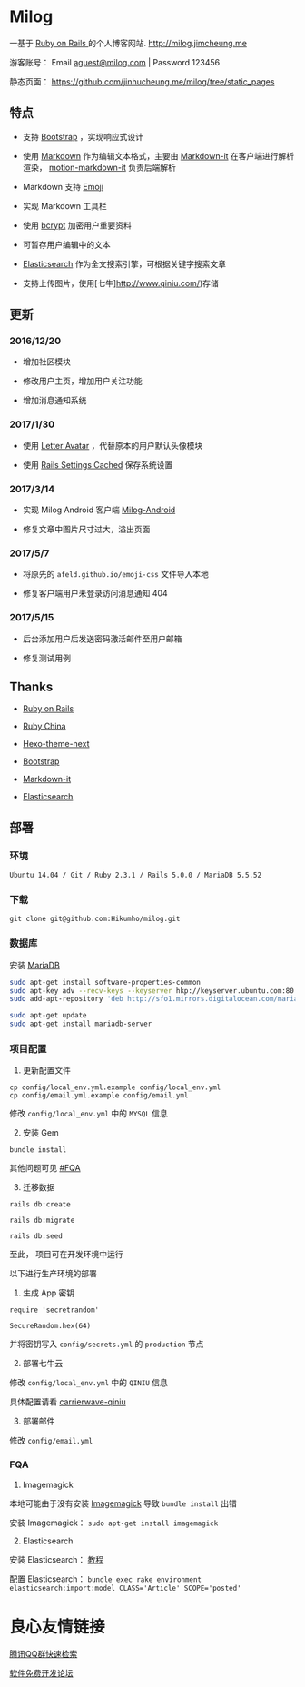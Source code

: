 # Milog

一基于 [ Ruby on Rails ](http://u.720life.cn/g/54145d0471d91890860f7f8463c030460c1c84ea4619c49d836ca25f762f26e2)  的个人博客网站. http://milog.jimcheung.me

游客账号： Email aguest@milog.com | Password 123456

静态页面： https://github.com/jinhucheung.me/milog/tree/static_pages

## 特点

+ 支持 [Bootstrap](http://u.720life.cn/g/e23be2821e5181a1a46a005bc6e93d9dc1c8dad0ef41593aa593e12a30fc455b)  ，实现响应式设计

+ 使用 [Markdown](http://u.720life.cn/g/fa1db2c4a526903522dec7b8417f89d18b454c7037b63461cb52a9b26673afcc50ef3ed418a4155a4b925211014445c8)  作为编辑文本格式，主要由 [Markdown-it](http://u.720life.cn/g/54145d0471d91890860f7f8463c030466f51b09e9373ecce8f8382afb59f6645fdb861fc7761795e811d865ea718502f)  在客户端进行解析渲染， [motion-markdown-it](http://u.720life.cn/g/54145d0471d91890860f7f8463c030460133385d087e8b1382937b8b948098167d8b5f4d67a54f6f190876e3f20bbbf0bb4e81dd799753f74c055b40098dd9ec)  负责后端解析

+ Markdown 支持 [Emoji](http://u.720life.cn/g/54145d0471d91890860f7f8463c03046c8612e00c4c415c31061b76e2015ce787d94744f3d91cde86fd6b1c476d35ff3) 

+ 实现 Markdown 工具栏

+ 使用 [bcrypt](http://u.720life.cn/g/54145d0471d91890860f7f8463c03046e38d8dae95915ebe7cf33b549cd654e7b2120c01c031c1846420b254a4ebe632)  加密用户重要资料

+ 可暂存用户编辑中的文本

+ [Elasticsearch](http://u.720life.cn/g/54145d0471d91890860f7f8463c030466e836c5dd85610d86e6f01486f462e2c0d9e4b426066af1ff2b4626bce8b1132)  作为全文搜索引擎，可根据关键字搜索文章

+ 支持上传图片，使用[七牛]http://www.qiniu.com/)存储

## 更新

### 2016/12/20

+ 增加社区模块

+ 修改用户主页，增加用户关注功能

+ 增加消息通知系统

### 2017/1/30

+ 使用 [Letter Avatar](http://u.720life.cn/g/54145d0471d91890860f7f8463c03046c331242f50b6e25b1cd745a921ccbedab8489e92d5f5bfe16e1b3452576abd71)  ，代替原本的用户默认头像模块

+ 使用 [Rails Settings Cached](http://u.720life.cn/g/54145d0471d91890860f7f8463c030469304bfea73c47a26861353dae973fe5ddad397637841d932ac9b66b6e6fed317e762a972cd87c066f1d7e1f001d898e8)  保存系统设置

### 2017/3/14

+ 实现 Milog Android 客户端 [Milog-Android](http://u.720life.cn/g/54145d0471d91890860f7f8463c03046fdbf6f0e6c6d1d29c3142ca6f4034bb1707094118286183b12a4546cf6453661) 

+ 修复文章中图片尺寸过大，溢出页面

### 2017/5/7

+ 将原先的 `afeld.github.io/emoji-css` 文件导入本地

+ 修复客户端用户未登录访问消息通知 404

### 2017/5/15

+ 后台添加用户后发送密码激活邮件至用户邮箱

+ 修复测试用例

## Thanks

+ [Ruby on Rails](http://u.720life.cn/g/7c10e84df7ff3d1064713a214537671e55235468e6d4c549d415679e07614da4) 

+ [Ruby China](http://u.720life.cn/g/ba56fb5c32247fb156ba816bc612ca17e553e0f5a8ea44b583a0cff0c7e6bba5) 

+ [Hexo-theme-next](http://u.720life.cn/g/54145d0471d91890860f7f8463c03046072e7aa8a003b6d5f3aa964707a979561736ed848a7f9ee864b20e0ae1dd5729) 

+ [Bootstrap](http://u.720life.cn/g/e23be2821e5181a1a46a005bc6e93d9dc1c8dad0ef41593aa593e12a30fc455b) 

+ [Markdown-it](http://u.720life.cn/g/54145d0471d91890860f7f8463c030466f51b09e9373ecce8f8382afb59f6645fdb861fc7761795e811d865ea718502f) 

+ [Elasticsearch](http://u.720life.cn/g/54145d0471d91890860f7f8463c030466e836c5dd85610d86e6f01486f462e2c0d9e4b426066af1ff2b4626bce8b1132) 

## 部署

### 环境
```
Ubuntu 14.04 / Git / Ruby 2.3.1 / Rails 5.0.0 / MariaDB 5.5.52
```

### 下载
```
git clone git@github.com:Hikumho/milog.git
```

### 数据库

安装 [MariaDB](http://u.720life.cn/g/af80db58447e659546f823f2a34ed82fda324f7752e6236036060ac9c6a191e9) 

```sh
sudo apt-get install software-properties-common
sudo apt-key adv --recv-keys --keyserver hkp://keyserver.ubuntu.com:80 0xcbcb082a1bb943db
sudo add-apt-repository 'deb http://sfo1.mirrors.digitalocean.com/mariadb/repo/10.0/ubuntu trusty main'

sudo apt-get update
sudo apt-get install mariadb-server
```

### 项目配置

1. 更新配置文件

```
cp config/local_env.yml.example config/local_env.yml
cp config/email.yml.example config/email.yml
```

修改 `config/local_env.yml` 中的 `MYSQL` 信息

2. 安装 Gem

```
bundle install
```

其他问题可见 [#FQA](#FQA)

3. 迁移数据

```
rails db:create

rails db:migrate

rails db:seed
```

至此， 项目可在开发环境中运行

以下进行生产环境的部署

1. 生成 App 密钥

```
require 'secretrandom'

SecureRandom.hex(64)
```
并将密钥写入 `config/secrets.yml` 的 `production` 节点


2. 部署七牛云

修改 `config/local_env.yml` 中的 `QINIU` 信息

具体配置请看 [carrierwave-qiniu](http://u.720life.cn/g/54145d0471d91890860f7f8463c0304644b86fa943dedacf88abe10cda7559d426907a71b4ecf9c04360621f1e880dea) 

3. 部署邮件

修改 `config/email.yml`

### FQA

1. Imagemagick

本地可能由于没有安装  [Imagemagick](http://u.720life.cn/g/54145d0471d91890860f7f8463c030466402ebc59f2ae29b3377f3316690029326448630f705feb772aa763971f02d4b)  导致 `bundle install` 出错

安装 Imagemagick： `sudo apt-get install imagemagick`

2. Elasticsearch

安装 Elasticsearch： [教程](http://u.720life.cn/g/93e30238e47de776c7e058ce98b95c6bebe0821448beb652bb83e5950d792d81cfedcf296a456463f78ed82c71a42aba27f03b20607a0af4ebca1d76ef50f97a51ef4907ca4d543a419228af67c12eb9da627b1502feabb00c32288c786d6176) 

配置 Elasticsearch： `bundle exec rake environment elasticsearch:import:model CLASS='Article' SCOPE='posted'`


 # 良心友情链接

[腾讯QQ群快速检索](http://u.720life.cn/s/8cf73f7c)

[软件免费开发论坛](http://u.720life.cn/s/bbb01dc0)